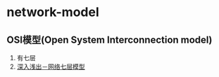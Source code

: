 # network-model
## OSI模型(Open System Interconnection model)
1. 有七层
2. [深入浅出－网络七层模型](https://www.cnblogs.com/sunsky303/p/10647255.html)